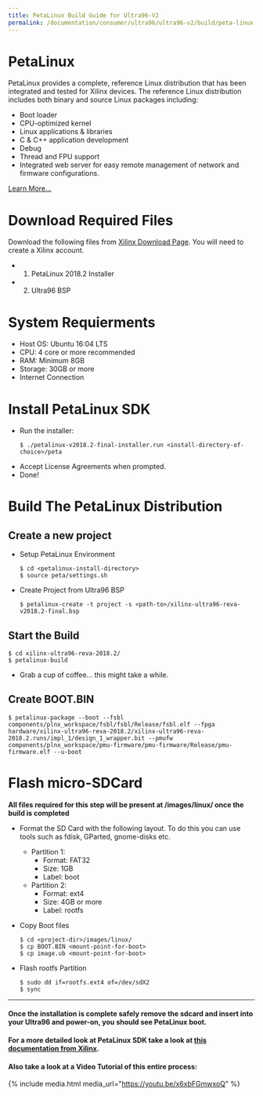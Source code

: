 ```yaml
---
title: PetaLinux Build Guide for Ultra96-V2
permalink: /documentation/consumer/ultra96/ultra96-v2/build/peta-linux.md.html
---
```


# PetaLinux

PetaLinux provides a complete, reference Linux distribution that has been integrated and tested for Xilinx devices. The reference Linux distribution includes both binary and source Linux packages including:

- Boot loader
- CPU-optimized kernel
- Linux applications & libraries
- C & C++ application development
- Debug
- Thread and FPU support
- Integrated web server for easy remote management of network and firmware configurations.

[Learn More...](https://www.xilinx.com/products/design-tools/embedded-software/petalinux-sdk.html)

# Download Required Files

Download the following files from [Xilinx Download Page](https://www.xilinx.com/support/download/index.html/content/xilinx/en/downloadNav/embedded-design-tools.html). You will need to create a Xilinx account.

- 1) PetaLinux 2018.2 Installer
- 2) Ultra96 BSP

# System Requierments

- Host OS: Ubuntu 16:04 LTS
- CPU: 4 core or more recommended
- RAM: Minimum 8GB
- Storage: 30GB or more
- Internet Connection

# Install PetaLinux SDK

- Run the installer:
  ```
  $ ./petalinux-v2018.2-final-installer.run <install-directory-of-choice>/peta
  ```
- Accept License Agreements when prompted.
- Done!

# Build The PetaLinux Distribution

## Create a new project
- Setup PetaLinux Environment
  ```
  $ cd <petalinux-install-directory>
  $ source peta/settings.sh
  ```
- Create Project from Ultra96 BSP
  ```
  $ petalinux-create -t project -s <path-to>/xilinx-ultra96-reva-v2018.2-final.bsp
  ```

## Start the Build
```
$ cd xilinx-ultra96-reva-2018.2/
$ petalinux-build
```
- Grab a cup of coffee... this might take a while.

## Create BOOT.BIN

```
$ petalinux-package --boot --fsbl components/plnx_workspace/fsbl/fsbl/Release/fsbl.elf --fpga hardware/xilinx-ultra96-reva-2018.2/xilinx-ultra96-reva-2018.2.runs/impl_1/design_1_wrapper.bit --pmufw components/plnx_workspace/pmu-firmware/pmu-firmware/Release/pmu-firmware.elf --u-boot
```

# Flash micro-SDCard

**All files required for this step will be present at <project-dir>/images/linux/ once the build is completed**

- Format the SD Card with the following layout. To do this you can use tools such as fdisk, GParted, gnome-disks etc.
  - Partition 1:
    - Format: FAT32
    - Size: 1GB
    - Label: boot
  - Partition 2:
    - Format: ext4
    - Size: 4GB or more
    - Label: rootfs

- Copy Boot files
  ```
  $ cd <project-dir>/images/linux/
  $ cp BOOT.BIN <mount-point-for-boot>
  $ cp image.ub <mount-point-for-boot>
  ```
- Flash rootfs Partition
  ```
  $ sudo dd if=rootfs.ext4 of=/dev/sdX2
  $ sync
  ```

***

#### Once the installation is complete safely remove the sdcard and insert into your Ultra96 and power-on, you should see PetaLinux boot.

#### For a more detailed look at PetaLinux SDK take a look at [this documentation from Xilinx](https://www.xilinx.com/support/documentation/sw_manuals/xilinx2018_2/ug1144-petalinux-tools-reference-guide.pdf).

#### Also take a look at a Video Tutorial of this entire process:

{% include media.html media_url="https://youtu.be/x6xbFGmwxoQ" %}
